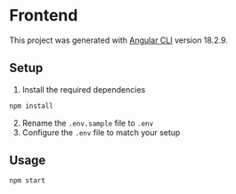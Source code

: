 # Frontend

This project was generated with [Angular CLI](https://github.com/angular/angular-cli) version 18.2.9.

## Setup
1. Install the required dependencies
```sh
npm install
```
2. Rename the `.env.sample` file to `.env`
3. Configure the `.env` file to match your setup

## Usage
```sh
npm start
```